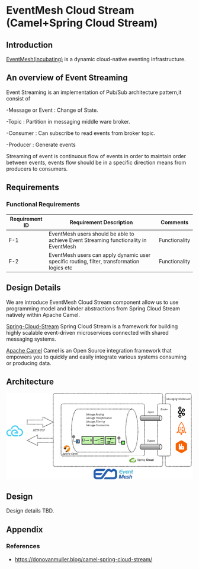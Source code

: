 # EventMesh Cloud Stream (Camel+Spring Cloud Stream)

## Introduction

[EventMesh(incubating)](https://github.com/apache/incubator-eventmesh) is a dynamic
cloud-native eventing infrastructure.

## An overview of Event Streaming
 
Event Streaming is an implementation of Pub/Sub architecture pattern,it consist of  

-Message or Event : Change of State.

-Topic : Partition in messaging middle ware broker.

-Consumer : Can subscribe to read events from broker topic.

-Producer : Generate events

Streaming of event is continuous flow of events in order to maintain order between events, events flow should be in a specific direction means from producers to consumers.

## Requirements

### Functional Requirements

| Requirement ID | Requirement Description | Comments |
| -------------- | ----------------------- | -------- |
| F-1            | EventMesh users should be able to achieve Event Streaming functionality in EventMesh | Functionality |
| F-2            | EventMesh users can apply dynamic user specific routing, filter, transformation logics etc | Functionality |

## Design Details

We are introduce EventMesh Cloud Stream component allow us to use programming model and binder abstractions
from Spring Cloud Stream natively within Apache Camel.

[Spring-Cloud-Stream](https://spring.io/projects/spring-cloud-stream) Spring Cloud Stream is a framework for building 
highly scalable event-driven microservices connected with shared messaging systems.

[Apache Camel](https://camel.apache.org/) Camel is an Open Source integration framework that empowers you to quickly 
and easily integrate various systems consuming or producing data.

## Architecture
![eventmesh-cloudstream-arch](../../images/eventmesh-cloudstream-arch.png?raw=true)

## Design

Design details TBD.

## Appendix

### References
- https://donovanmuller.blog/camel-spring-cloud-stream/
